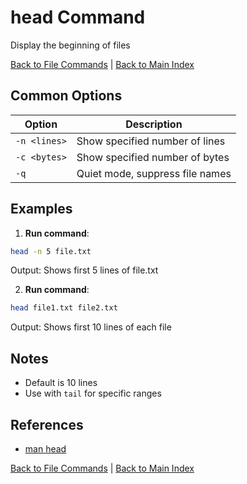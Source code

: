 # head Command

Display the beginning of files

[Back to File Commands](./index.md) | [Back to Main Index](../../README.md)

## Common Options

| Option | Description |
|--------|-------------|
| `-n <lines>` | Show specified number of lines |
| `-c <bytes>` | Show specified number of bytes |
| `-q` | Quiet mode, suppress file names |

## Examples
1. **Run command**:
```bash
head -n 5 file.txt
```
Output: Shows first 5 lines of file.txt

2. **Run command**:
```bash
head file1.txt file2.txt
```
Output: Shows first 10 lines of each file


## Notes
- Default is 10 lines
- Use with `tail` for specific ranges

## References
- [man head](https://man7.org/linux/man-pages/man1/head.1.html)

[Back to File Commands](../index.md) | [Back to Main Index](../../README.md)